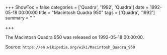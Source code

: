 +++
ShowToc = false
categories = ['Quadra', '1992', 'Quadra']
date = 1992-05-18 00:00:00
title = "Macintosh Quadra 950"
tags = ['Quadra', '1992']
summary = " "

+++

The Macintosh Quadra 950 was released on 1992-05-18 00:00:00.

Source: `https://en.wikipedia.org/wiki/Macintosh_Quadra_950`


